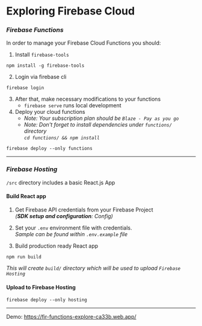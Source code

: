 # Exploring Firebase Cloud

### *Firebase Functions*  
In order to manage your Firebase Cloud Functions you should:
1) Install `firebase-tools`  
```
npm install -g firebase-tools
```

2) Login via firebase cli  
```
firebase login
```

3) After that, make necessary modifications to your functions  
    - `firebase serve` runs local development
4) Deploy your cloud functions  
    - _Note: Your subscription plan should be `Blaze - Pay as you go`_
    - _Note: Don't forget  to install dependencies under `functions/` directory  
      `cd functions/ && npm install`_
```
firebase deploy --only functions
```

----

### *Firebase Hosting*  

`/src` directory includes a basic React.js App

#### Build React app
1) Get Firebase API credentials from your Firebase Project  
   _(__SDK setup and configuration__: Config)_


2) Set your `.env` environment file with credentials.  
   _Sample can be found within `.env.example` file_
   

3) Build production ready React app
```
npm run build
```
_This will create `build/` directory which will be used to upload `Firebase Hosting`_


#### Upload to Firebase Hosting
```
firebase deploy --only hosting
```

----

Demo:
https://fir-functions-explore-ca33b.web.app/